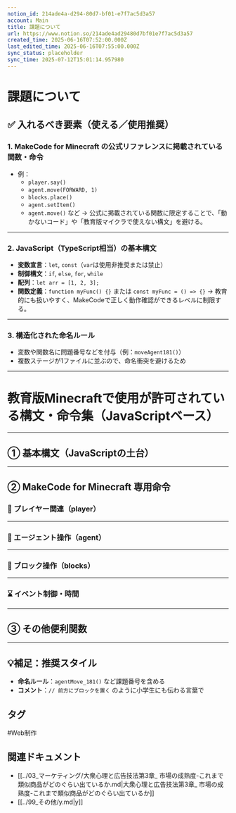 ```yaml
---
notion_id: 214ade4a-d294-80d7-bf01-e7f7ac5d3a57
account: Main
title: 課題について
url: https://www.notion.so/214ade4ad29480d7bf01e7f7ac5d3a57
created_time: 2025-06-16T07:52:00.000Z
last_edited_time: 2025-06-16T07:55:00.000Z
sync_status: placeholder
sync_time: 2025-07-12T15:01:14.957980
---
```

# 課題について

## ✅ **入れるべき要素（使える／使用推奨）**
### 1. **MakeCode for Minecraft の公式リファレンスに掲載されている関数・命令**
- 例：
  - `player.say()`
  - `agent.move(FORWARD, 1)`
  - `blocks.place()`
  - `agent.setItem()`
  - `agent.move()` など
→ 公式に掲載されている関数に限定することで、「動かないコード」や「教育版マイクラで使えない構文」を避ける。
---
### 2. **JavaScript（TypeScript相当）の基本構文**
- **変数宣言**：`let`, `const`（`var`は使用非推奨または禁止）
- **制御構文**：`if`, `else`, `for`, `while`
- **配列**：`let arr = [1, 2, 3];`
- **関数定義**：`function myFunc() {}` または `const myFunc = () => {}`
→ 教育的にも扱いやすく、MakeCodeで正しく動作確認ができるレベルに制限する。
---
### 3. **構造化された命名ルール**
- 変数や関数名に問題番号などを付与（例：`moveAgent181()`）
- 複数ステージが1ファイルに並ぶので、命名衝突を避けるため
---
# 教育版Minecraftで使用が許可されている構文・命令集（JavaScriptベース）
---
## ① 基本構文（JavaScriptの土台）
---
## ② MakeCode for Minecraft 専用命令
### 🧍 プレイヤー関連（player）
---
### 🤖 エージェント操作（agent）
---
### 🧱 ブロック操作（blocks）
---
### ⌛ イベント制御・時間
---
## ③ その他便利関数
---
## 💡補足：推奨スタイル
- **命名ルール**：`agentMove_181()` など課題番号を含める
- **コメント**：`// 前方にブロックを置く` のように小学生にも伝わる言葉で

## タグ

#Web制作 

## 関連ドキュメント

- [[../03_マーケティング/大衆心理と広告技法第3章_ 市場の成熟度-これまで類似商品がどのぐらい出ているか.md|大衆心理と広告技法第3章_ 市場の成熟度-これまで類似商品がどのぐらい出ているか]]
- [[../99_その他/y.md|y]]
